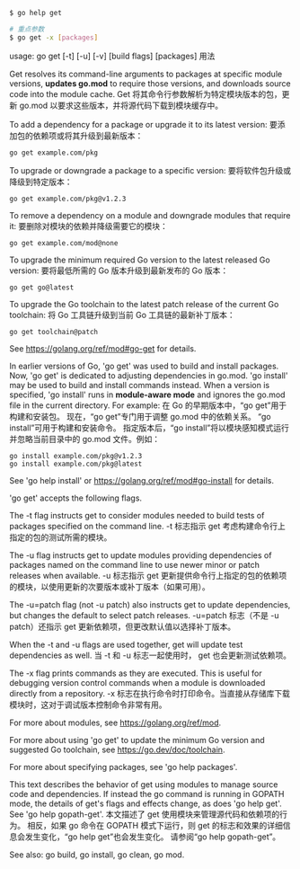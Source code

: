 ```bash
$ go help get

# 重点参数
$ go get -x [packages]
```

usage: go get [-t] [-u] [-v] [build flags] [packages]
用法

Get resolves its command-line arguments to packages at specific module versions,
**updates go.mod** to require those versions, and downloads source code into the
module cache.
Get 将其命令行参数解析为特定模块版本的包，更新 go.mod 以要求这些版本，并将源代码下载到模块缓存中。

To add a dependency for a package or upgrade it to its latest version:
要添加包的依赖项或将其升级到最新版本：

	go get example.com/pkg

To upgrade or downgrade a package to a specific version:
要将软件包升级或降级到特定版本：

	go get example.com/pkg@v1.2.3

To remove a dependency on a module and downgrade modules that require it:
要删除对模块的依赖并降级需要它的模块：

	go get example.com/mod@none

To upgrade the minimum required Go version to the latest released Go version:
要将最低所需的 Go 版本升级到最新发布的 Go 版本：

	go get go@latest

To upgrade the Go toolchain to the latest patch release of the current Go toolchain:
将 Go 工具链升级到当前 Go 工具链的最新补丁版本：

	go get toolchain@patch

See https://golang.org/ref/mod#go-get for details.

In earlier versions of Go, 'go get' was used to build and install packages.
Now, 'go get' is dedicated to adjusting dependencies in go.mod. 'go install'
may be used to build and install commands instead. When a version is specified,
'go install' runs in **module-aware mode** and ignores the go.mod file in the
current directory. For example:
在 Go 的早期版本中，“go get”用于构建和安装包。
现在，“go get”专门用于调整 go.mod 中的依赖关系。
“go install”可用于构建和安装命令。
指定版本后，“go install”将以模块感知模式运行并忽略当前目录中的 go.mod 文件。例如：

	go install example.com/pkg@v1.2.3
	go install example.com/pkg@latest

See 'go help install' or https://golang.org/ref/mod#go-install for details.

'go get' accepts the following flags.

The -t flag instructs get to consider modules needed to build tests of
packages specified on the command line.
-t 标志指示 get 考虑构建命令行上指定的包的测试所需的模块。

The -u flag instructs get to update modules providing dependencies
of packages named on the command line to use newer minor or patch
releases when available.
-u 标志指示 get 更新提供命令行上指定的包的依赖项的模块，以使用更新的次要版本或补丁版本（如果可用）。

The -u=patch flag (not -u patch) also instructs get to update dependencies,
but changes the default to select patch releases.
-u=patch 标志（不是 -u patch）还指示 get 更新依赖项，但更改默认值以选择补丁版本。

When the -t and -u flags are used together, get will update
test dependencies as well.
当 -t 和 -u 标志一起使用时， get 也会更新测试依赖项。

The -x flag prints commands as they are executed. This is useful for
debugging version control commands when a module is downloaded directly
from a repository.
-x 标志在执行命令时打印命令。当直接从存储库下载模块时，这对于调试版本控制命令非常有用。

For more about modules, see https://golang.org/ref/mod.

For more about using 'go get' to update the minimum Go version and
suggested Go toolchain, see https://go.dev/doc/toolchain.

For more about specifying packages, see 'go help packages'.

This text describes the behavior of get using modules to manage source
code and dependencies. If instead the go command is running in GOPATH
mode, the details of get's flags and effects change, as does 'go help get'.
See 'go help gopath-get'.
本文描述了 get 使用模块来管理源代码和依赖项的行为。
相反，如果 go 命令在 GOPATH 模式下运行，则 get 的标志和效果的详细信息会发生变化，“go help get”也会发生变化。
请参阅“go help gopath-get”。

See also: go build, go install, go clean, go mod.
